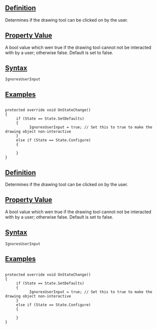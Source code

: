 ## [Definition](https://developer.ninjatrader.com/docs/desktop/ignoresuserinput\#definition)

Determines if the drawing tool can be clicked on by the user.

## [Property Value](https://developer.ninjatrader.com/docs/desktop/ignoresuserinput\#property-value)

A bool value which wen true if the drawing tool cannot not be interacted with by a user; otherwise false. Default is set to false.

## [Syntax](https://developer.ninjatrader.com/docs/desktop/ignoresuserinput\#syntax)

`IgnoresUserInput`

## [Examples](https://developer.ninjatrader.com/docs/desktop/ignoresuserinput\#examples)

```jsx-150469391 csharp

protected override void OnStateChange()
{
     if (State == State.SetDefaults)
     {
           IgnoresUserInput = true; // Set this to true to make the drawing object non-interactive
     }
     else if (State == State.Configure)
     {

     }
}

```

## [Definition](https://developer.ninjatrader.com/docs/desktop/ignoresuserinput\#definition)

Determines if the drawing tool can be clicked on by the user.

## [Property Value](https://developer.ninjatrader.com/docs/desktop/ignoresuserinput\#property-value)

A bool value which wen true if the drawing tool cannot not be interacted with by a user; otherwise false. Default is set to false.

## [Syntax](https://developer.ninjatrader.com/docs/desktop/ignoresuserinput\#syntax)

`IgnoresUserInput`

## [Examples](https://developer.ninjatrader.com/docs/desktop/ignoresuserinput\#examples)

```jsx-150469391 csharp

protected override void OnStateChange()
{
     if (State == State.SetDefaults)
     {
           IgnoresUserInput = true; // Set this to true to make the drawing object non-interactive
     }
     else if (State == State.Configure)
     {

     }
}

```